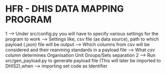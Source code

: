 # HFR - DHIS DATA MAPPING PROGRAM
1 --> Under src/config.py you will have to specify various settings for the program to work
  --> Settings like, csv file (as data source), path to which payload (.json) file will be output
  --> Which columns from csv will be considered and their reanming standards in a payload file
  --> What csv column determines Organisation Unit Groups/Sets separation
2 --> Run src/gen_payload.py to generate payload file (This will later be imported to DHIS2),when
  --> importing set code as Identifier
